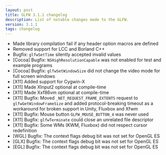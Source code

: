```yaml
---
layout: post
title: GLFW 3.1.1 changelog
description: List of notable changes made to the GLFW.
version: 3.1.1
tags: changelog
---
```


 - Made library compilation fail if any header option macros are defined
 - Removed support for LCC and Borland C++
 - Bugfix: `glfwSetTime` silently accepted invalid values
 - \[Cocoa\] Bugfix: `NSHighResolutionCapable` was not enabled for test and
                     example programs
 - \[Cocoa\] Bugfix: `glfwSetWindowSize` did not change the video mode for full
                     screen windows
 - \[X11\] Added support for Cygwin-X
 - \[X11\] Made XInput2 optional at compile-time
 - \[X11\] Made Xxf86vm optional at compile-time
 - \[X11\] Bugfix: Moved `_NET_REQUEST_FRAME_EXTENTS` request to
                   `glfwGetWindowFrameSize` and added protocol-breaking timeout
                   as a workaround for broken support in Unity, Fluxbox and Xfwm
 - \[X11\] Bugfix: Mouse button `GLFW_MOUSE_BUTTON_4` was never used
 - \[X11\] Bugfix: `glfwTerminate` could close an unrelated file descriptor
 - \[X11\] Bugfix: Some WMs (KWM, Fluxbox) did not respect cursor redefinition
 - \[WGL\] Bugfix: The context flags debug bit was not set for OpenGL ES
 - \[GLX\] Bugfix: The context flags debug bit was not set for OpenGL ES
 - \[EGL\] Bugfix: The context flags debug bit was not set for OpenGL ES

